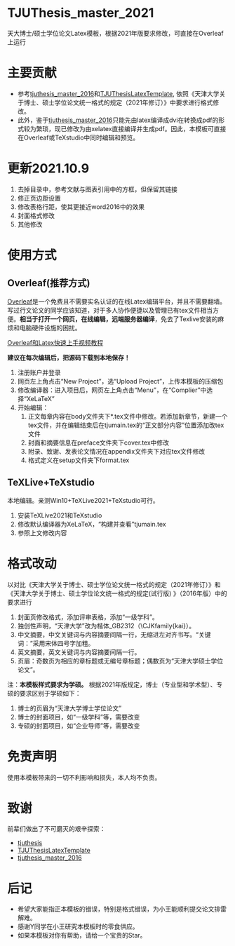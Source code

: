 # TJUThesis_master_2021
天大博士/硕士学位论文Latex模板，根据2021年版要求修改，可直接在Overleaf上运行

# 主要贡献
- 参考[tjuthesis_master_2016](https://github.com/jiangqideng/tjuthesis_master_2016)和[TJUThesisLatexTemplate](https://github.com/twtstudio/TJUThesisLatexTemplate), 依照《天津大学关于博士、硕士学位论文统一格式的规定（2021年修订）》中要求进行格式修改。
- 此外，鉴于[tjuthesis_master_2016](https://github.com/jiangqideng/tjuthesis_master_2016)只能先由latex编译成dvi在转换成pdf的形式较为繁琐，现已修改为由xelatex直接编译并生成pdf。因此，本模板可直接在Overleaf或TeXstudio中同时编辑和预览。

# 更新2021.10.9
1. 去掉目录中，参考文献与图表引用中的方框，但保留其链接
2. 修正页边距设置
3. 修改表格行距，使其更接近word2016中的效果
4. 封面格式修改
5. 其他修改

# 使用方式
## Overleaf(推荐方式)
[Overleaf](https://www.overleaf.com/)是一个免费且不需要实名认证的在线Latex编辑平台，并且不需要翻墙。写过行文论文的同学应该知道，对于多人协作便捷以及管理已有tex文件相当方便。**相当于打开一个网页，在线编辑，远端服务器编译**，免去了Texlive安装的麻烦和电脑硬件设施的困扰。

[Overleaf和Latex快速上手视频教程](https://www.bilibili.com/video/BV1fA411W7kZ?from=search&seid=1945788916371918236&spm_id_from=333.337.0.0)

**建议在每次编辑后，把源码下载到本地保存！**

1. 注册账户并登录
2. 网页左上角点击“New Project”，选“Upload Project”，上传本模板的压缩包
3. 修改编译器：进入项目后，网页左上角点击“Menu”，在“Complier”中选择“XeLaTeX”
4. 开始编辑：
    1. 正文每章内容在body文件夹下*.tex文件中修改。若添加新章节，新建一个tex文件，并在编辑结束后在tjumain.tex的“正文部分内容”位置添加改tex文件
    2. 封面和摘要信息在preface文件夹下cover.tex中修改
    3. 附录、致谢、发表论文情况在appendix文件夹下对应tex文件修改
    4. 格式定义在setup文件夹下format.tex

## TeXLive+TeXstudio
本地编辑。亲测Win10+TeXLive2021+TeXstudio可行。
1. 安装TeXLive2021和TeXstudio
2. 修改默认编译器为XeLaTeX，“构建并查看”tjumain.tex
3. 参照上文修改内容

# 格式改动
以对比《天津大学关于博士、硕士学位论文统一格式的规定（2021年修订）》和《天津大学关于博士、硕士学位论文统一格式的规定(试行版) 》（2016年版）中的要求进行

1. 封面页修改格式，添加评审表格，添加“一级学科”。
2. 独创性声明，“天津大学”改为楷体_GB2312（\CJKfamily{kai}）。
3. 中文摘要，中文关键词与内容摘要间隔一行，无缩进左对齐书写。“关键词：”采用宋体四号字加粗。
4. 英文摘要，英文关键词与内容摘要间隔一行。
5. 页眉：奇数页为相应的章标题或无编号章标题；偶数页为“天津大学硕士学位论文”。

注：**本模板样式要求为学硕。** 根据2021年版规定，博士（专业型和学术型）、专硕的要求区别于学硕如下：
1. 博士的页眉为“天津大学博士学位论文”
2. 博士的封面项目，如“一级学科”等，需要改变
3. 专硕的封面项目，如“企业导师”等，需要改变

# 免责声明
使用本模板带来的一切不利影响和损失，本人均不负责。

# 致谢

前辈们做出了不可磨灭的艰辛探索：

- [tjuthesis](https://code.google.com/archive/p/tjuthesis/)
- [TJUThesisLatexTemplate](https://github.com/twtstudio/TJUThesisLatexTemplate)
- [tjuthesis_master_2016](https://github.com/jiangqideng/tjuthesis_master_2016)

# 后记
- 希望大家能指正本模板的错误，特别是格式错误，为小王能顺利提交论文排雷解难。
- 感谢Y同学在小王研究本模板时的零食供应。
- 如果本模板对你有帮助，请给一个宝贵的Star。

